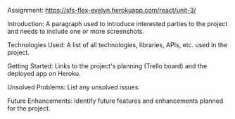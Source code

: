 Assignment: https://sfs-flex-evelyn.herokuapp.com/react/unit-3/

Introduction: A paragraph used to introduce interested parties to the project and needs to include one or more screenshots.

Technologies Used: A list of all technologies, libraries, APIs, etc. used in the project.

Getting Started: Links to the project's planning (Trello board) and the deployed app on Heroku.

Unsolved Problems: List any unsolved issues.

Future Enhancements: Identify future features and enhancements planned for the project.
